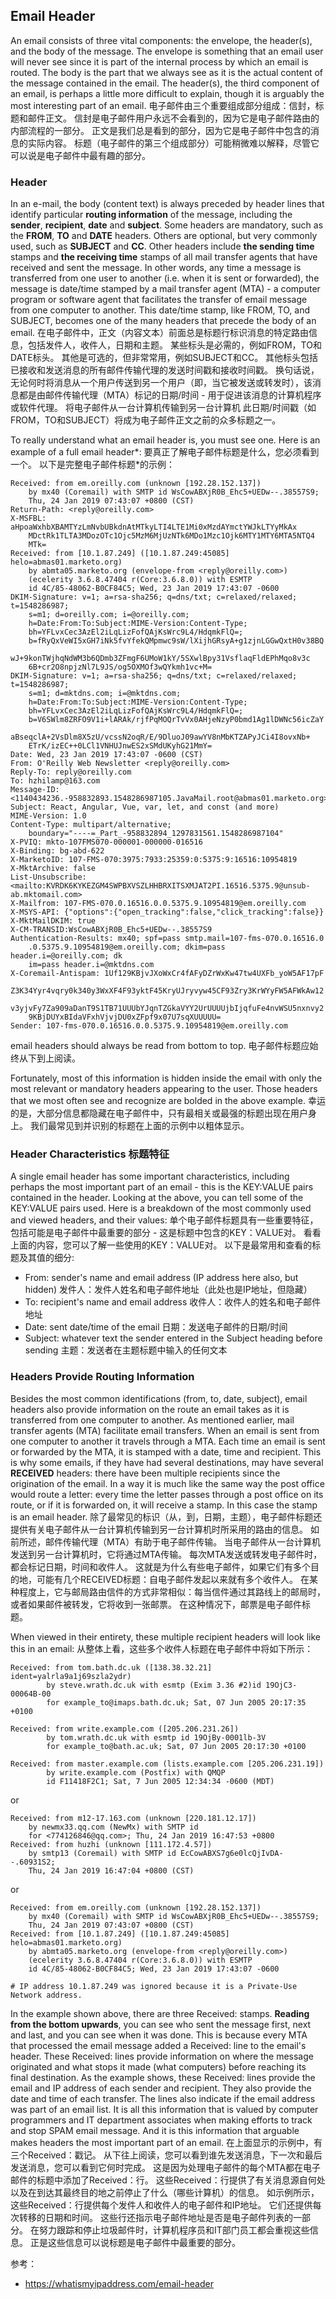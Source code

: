 ## Email Header

An email consists of three vital components: the envelope, the header(s), and the body of the message. The envelope is something that an email user will never see since it is part of the internal process by which an email is routed. The body is the part that we always see as it is the actual content of the message contained in the email. The header(s), the third component of an email, is perhaps a little more difficult to explain, though it is arguably the most interesting part of an email.  电子邮件由三个重要组成部分组成：信封，标题和邮件正文。 信封是电子邮件用户永远不会看到的，因为它是电子邮件路由的内部流程的一部分。 正文是我们总是看到的部分，因为它是电子邮件中包含的消息的实际内容。 标题（电子邮件的第三个组成部分）可能稍微难以解释，尽管它可以说是电子邮件中最有趣的部分。

### Header

In an e-mail, the body (content text) is always preceded by header lines that identify particular **routing information** of the message, including the **sender**, **recipient**, **date** and **subject**. Some headers are mandatory, such as the **FROM**, **TO** and **DATE** headers. Others are optional, but very commonly used, such as **SUBJECT** and **CC**. Other headers include **the sending time** stamps and **the receiving time** stamps of all mail transfer agents that have received and sent the message. In other words, any time a message is transferred from one user to another (i.e. when it is sent or forwarded), the message is date/time stamped by a mail transfer agent (MTA) - a computer program or software agent that facilitates the transfer of email message from one computer to another. This date/time stamp, like FROM, TO, and SUBJECT, becomes one of the many headers that precede the body of an email.  在电子邮件中，正文（内容文本）前面总是标题行标识消息的特定路由信息，包括发件人，收件人，日期和主题。 某些标头是必需的，例如FROM，TO和DATE标头。 其他是可选的，但非常常用，例如SUBJECT和CC。 其他标头包括已接收和发送消息的所有邮件传输代理的发送时间戳和接收时间戳。 换句话说，无论何时将消息从一个用户传送到另一个用户（即，当它被发送或转发时），该消息都是由邮件传输代理（MTA）标记的日期/时间 - 用于促进该消息的计算机程序或软件代理。 将电子邮件从一台计算机传输到另一台计算机 此日期/时间戳（如FROM，TO和SUBJECT）将成为电子邮件正文之前的众多标题之一。

To really understand what an email header is, you must see one. Here is an example of a full email header*:  要真正了解电子邮件标题是什么，您必须看到一个。 以下是完整电子邮件标题*的示例：

```
Received: from em.oreilly.com (unknown [192.28.152.137])
	by mx40 (Coremail) with SMTP id WsCowABXjR0B_Ehc5+UEDw--.38557S9;
	Thu, 24 Jan 2019 07:43:07 +0800 (CST)
Return-Path: <reply@oreilly.com>
X-MSFBL: aHpoaWxhbXBAMTYzLmNvbUBkdnAtMTkyLTI4LTE1Mi0xMzdAYmctYWJkLTYyMkAx
	MDctRk1TLTA3MDozOTc1Ojc5MzM6MjUzNTk6MDo1Mzc1Ojk6MTY1MTY6MTA5NTQ4
	MTk=
Received: from [10.1.87.249] ([10.1.87.249:45085] helo=abmas01.marketo.org)
	by abmta05.marketo.org (envelope-from <reply@oreilly.com>)
	(ecelerity 3.6.8.47404 r(Core:3.6.8.0)) with ESMTP
	id 4C/85-48062-B0CF84C5; Wed, 23 Jan 2019 17:43:07 -0600
DKIM-Signature: v=1; a=rsa-sha256; q=dns/txt; c=relaxed/relaxed; t=1548286987;
	s=m1; d=oreilly.com; i=@oreilly.com;
	h=Date:From:To:Subject:MIME-Version:Content-Type;
	bh=YFLvxCec3AzEl2iLqLizFofQAjKsWrc9L4/HdqmkFlQ=;
	b=fRyQxVeWI5xGH7iNk5fvYfekQMpmwc9sW/lXijhGRsyA+g1zjnLGGwQxtH0v38BQ
	wJ+9konTWjhqNdWM3b6QDmb3ZFmgF6UMoW1kY/5SXwlBpy31VsflaqFldEPhMqo8v3c
	6B+cr2O8npjzNl7L9JS/og5OXMOf3wQYkmh1vc+M=
DKIM-Signature: v=1; a=rsa-sha256; q=dns/txt; c=relaxed/relaxed; t=1548286987;
	s=m1; d=mktdns.com; i=@mktdns.com;
	h=Date:From:To:Subject:MIME-Version:Content-Type;
	bh=YFLvxCec3AzEl2iLqLizFofQAjKsWrc9L4/HdqmkFlQ=;
	b=V6SWlm8ZRFO9V1i+lARAk/rjfPqMOQrTvVx0AHjeNzyP0bmd1Ag1lDWNc56icZaY
	aBseqclA+2VsDlm8X5zU/vcssN2oqR/E/9DluoJ09awYV8nMbKTZAPyJCi4I8ovxNb+
	ETrK/izEC++0LCl1VNHUJnwES2xSMdUKyhG21MmY=
Date: Wed, 23 Jan 2019 17:43:07 -0600 (CST)
From: O'Reilly Web Newsletter <reply@oreilly.com>
Reply-To: reply@oreilly.com
To: hzhilamp@163.com
Message-ID: <1140434236.-958832893.1548286987105.JavaMail.root@abmas01.marketo.org>
Subject: React, Angular, Vue, var, let, and const (and more)
MIME-Version: 1.0
Content-Type: multipart/alternative; 
	boundary="----=_Part_-958832894_1297831561.1548286987104"
X-PVIQ: mkto-107FMS070-000001-000000-016516
X-Binding: bg-abd-622
X-MarketoID: 107-FMS-070:3975:7933:25359:0:5375:9:16516:10954819
X-MktArchive: false
List-Unsubscribe: <mailto:KVRDK6KYKEZGM4SWPBXVSZLHHBRXITSXMJAT2PI.16516.5375.9@unsub-ab.mktomail.com>
X-Mailfrom: 107-FMS-070.0.16516.0.0.5375.9.10954819@em.oreilly.com
X-MSYS-API: {"options":{"open_tracking":false,"click_tracking":false}}
X-MktMailDKIM: true
X-CM-TRANSID:WsCowABXjR0B_Ehc5+UEDw--.38557S9
Authentication-Results: mx40; spf=pass smtp.mail=107-fms-070.0.16516.0
	.0.5375.9.10954819@em.oreilly.com; dkim=pass header.i=@oreilly.com; dk
	im=pass header.i=@mktdns.com
X-Coremail-Antispam: 1Uf129KBjvJXoWxCr4fAFyDZrWxKw47tw4UXFb_yoW5AF17pF
	Z3K34Yyr4vqry0k340y3WxXF4F93yktF45KryUJryvyw45CF93Zry3KrWYyFW5AFWkAw12
	v3yjvFy7Za909aDanT9S1TB71UUUbYJqnTZGkaVYY2UrUUUUjbIjqfuFe4nvWSU5nxnvy2
	9KBjDUYxBIdaVFxhVjvjDU0xZFpf9x07U7sqXUUUUU=
Sender: 107-fms-070.0.16516.0.0.5375.9.10954819@em.oreilly.com
```

email headers should always be read from bottom to top.  电子邮件标题应始终从下到上阅读。

Fortunately, most of this information is hidden inside the email with only the most relevant or mandatory headers appearing to the user. Those headers that we most often see and recognize are bolded in the above example.  幸运的是，大部分信息都隐藏在电子邮件中，只有最相关或最强的标题出现在用户身上。 我们最常见到并识别的标题在上面的示例中以粗体显示。 

### Header Characteristics 标题特征

A single email header has some important characteristics, including perhaps the most important part of an email - this is the KEY:VALUE pairs contained in the header. Looking at the above, you can tell some of the KEY:VALUE pairs used. Here is a breakdown of the most commonly used and viewed headers, and their values:  单个电子邮件标题具有一些重要特征，包括可能是电子邮件中最重要的部分 - 这是标题中包含的KEY：VALUE对。 看看上面的内容，您可以了解一些使用的KEY：VALUE对。 以下是最常用和查看的标题及其值的细分:

* From: sender's name and email address (IP address here also, but hidden) 发件人：发件人姓名和电子邮件地址（此处也是IP地址，但隐藏）
* To: recipient's name and email address 收件人：收件人的姓名和电子邮件地址
* Date: sent date/time of the email 日期：发送电子邮件的日期/时间
* Subject: whatever text the sender entered in the Subject heading before sending 主题：发送者在主题标题中输入的任何文本

### Headers Provide Routing Information

Besides the most common identifications (from, to, date, subject), email headers also provide information on the route an email takes as it is transferred from one computer to another. As mentioned earlier, mail transfer agents (MTA) facilitate email transfers. When an email is sent from one computer to another it travels through a MTA. Each time an email is sent or forwarded by the MTA, it is stamped with a date, time and recipient. This is why some emails, if they have had several destinations, may have several **RECEIVED** headers: there have been multiple recipients since the origination of the email. In a way it is much like the same way the post office would route a letter: every time the letter passes through a post office on its route, or if it is forwarded on, it will receive a stamp. In this case the stamp is an email header.  除了最常见的标识（从，到，日期，主题），电子邮件标题还提供有关电子邮件从一台计算机传输到另一台计算机时所采用的路由的信息。 如前所述，邮件传输代理（MTA）有助于电子邮件传输。 当电子邮件从一台计算机发送到另一台计算机时，它将通过MTA传输。 每次MTA发送或转发电子邮件时，都会标记日期，时间和收件人。 这就是为什么有些电子邮件，如果它们有多个目的地，可能有几个RECEIVED标题：自电子邮件发起以来就有多个收件人。 在某种程度上，它与邮局路由信件的方式非常相似：每当信件通过其路线上的邮局时，或者如果邮件被转发，它将收到一张邮票。 在这种情况下，邮票是电子邮件标题。

When viewed in their entirety, these multiple recipient headers will look like this in an email:  从整体上看，这些多个收件人标题在电子邮件中将如下所示：

```
Received: from tom.bath.dc.uk ([138.38.32.21] ident=yalrla9a1j69szla2ydr)
        by steve.wrath.dc.uk with esmtp (Exim 3.36 #2)id 19OjC3-00064B-00
        for example_to@imaps.bath.dc.uk; Sat, 07 Jun 2005 20:17:35 +0100

Received: from write.example.com ([205.206.231.26])
        by tom.wrath.dc.uk with esmtp id 19OjBy-0001lb-3V
        for example_to@bath.ac.uk; Sat, 07 Jun 2005 20:17:30 +0100

Received: from master.example.com (lists.example.com [205.206.231.19])
        by write.example.com (Postfix) with QMQP
        id F11418F2C1; Sat, 7 Jun 2005 12:34:34 -0600 (MDT)
```
or
```
Received: from m12-17.163.com (unknown [220.181.12.17])
	by newmx33.qq.com (NewMx) with SMTP id 
	for <774126846@qq.com>; Thu, 24 Jan 2019 16:47:53 +0800
Received: from huzhi (unknown [111.172.4.57])
	by smtp13 (Coremail) with SMTP id EcCowABXS7g6e0lcQjIvDA--.60931S2;
	Thu, 24 Jan 2019 16:47:04 +0800 (CST)
```
or
```
Received: from em.oreilly.com (unknown [192.28.152.137])
	by mx40 (Coremail) with SMTP id WsCowABXjR0B_Ehc5+UEDw--.38557S9;
	Thu, 24 Jan 2019 07:43:07 +0800 (CST)
Received: from [10.1.87.249] ([10.1.87.249:45085] helo=abmas01.marketo.org)
	by abmta05.marketo.org (envelope-from <reply@oreilly.com>)
	(ecelerity 3.6.8.47404 r(Core:3.6.8.0)) with ESMTP
	id 4C/85-48062-B0CF84C5; Wed, 23 Jan 2019 17:43:07 -0600

# IP address 10.1.87.249 was ignored because it is a Private-Use Network address.
```

In the example shown above, there are three Received: stamps. **Reading from the bottom upwards**, you can see who sent the message first, next and last, and you can see when it was done. This is because every MTA that processed the email message added a Received: line to the email's header. These Received: lines provide information on where the message originated and what stops it made (what computers) before reaching its final destination. As the example shows, these Received: lines provide the email and IP address of each sender and recipient. They also provide the date and time of each transfer. The lines also indicate if the email address was part of an email list. It is all this information that is valued by computer programmers and IT department associates when making efforts to track and stop SPAM email message. And it is this information that arguable makes headers the most important part of an email. 在上面显示的示例中，有三个Received：戳记。 从下往上阅读，您可以看到谁先发送消息，下一次和最后发送消息，您可以看到它何时完成。 这是因为处理电子邮件的每个MTA都在电子邮件的标题中添加了Received：行。 这些Received：行提供了有关消息源自何处以及在到达其最终目的地之前停止了什么（哪些计算机）的信息。 如示例所示，这些Received：行提供每个发件人和收件人的电子邮件和IP地址。 它们还提供每次转移的日期和时间。 这些行还指示电子邮件地址是否是电子邮件列表的一部分。 在努力跟踪和停止垃圾邮件时，计算机程序员和IT部门员工都会重视这些信息。 正是这些信息可以说标题是电子邮件中最重要的部分。 



参考：

* https://whatismyipaddress.com/email-header












